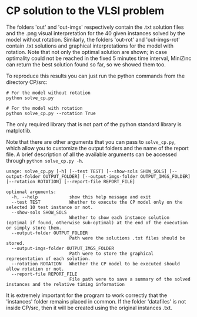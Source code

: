 # CP solution to the VLSI problem
The folders 'out' and 'out-imgs' respectively contain the .txt solution files and the .png visual interpretation for the 40 given instances solved by the model without rotation. Similarly, the folders 'out-rot' and 'out-imgs-rot' contain .txt solutions and graphical interpretations for the model with rotation. Note that not only the optimal solution are shown; in case optimality could not be reached in the fixed 5 minutes time interval, MiniZinc can return the best solution found so far, so we showed them too.

To reproduce this results you can just run the python commands from the directory CP/src:
```
# For the model without rotation
python solve_cp.py

# For the model with rotation
python solve_cp.py --rotation True
```
The only required library that is not part of the python standard library is matplotlib.

Note that there are other arguments that you can pass to `solve_cp.py`, which allow you to customize the output folders and the name of the report file. A brief description of all the available arguments can be accessed through `python solve_cp.py -h`.
```
usage: solve_cp.py [-h] [--test TEST] [--show-sols SHOW_SOLS] [--output-folder OUTPUT_FOLDER] [--output-imgs-folder OUTPUT_IMGS_FOLDER] [--rotation ROTATION] [--report-file REPORT_FILE]

optional arguments:
  -h, --help            show this help message and exit
  --test TEST           Whether to execute the CP model only on the selected 10 test instance or not.
  --show-sols SHOW_SOLS
                        Whether to show each instance solution (optimal if found, otherwise sub-optimal) at the end of the execution or simply store them.
  --output-folder OUTPUT_FOLDER
                        Path were the solutions .txt files should be stored.
  --output-imgs-folder OUTPUT_IMGS_FOLDER
                        Path were to store the graphical representation of each solution.
  --rotation ROTATION   Whether the CP model to be executed should allow rotation or not.
  --report-file REPORT_FILE
                        File path were to save a summary of the solved instances and the relative timing information
```

It is extremely important for the program to work correctly that the 'instances' folder remains placed in common. If the folder 'datafiles' is not inside CP/src, then it will be created using the original instances .txt.
